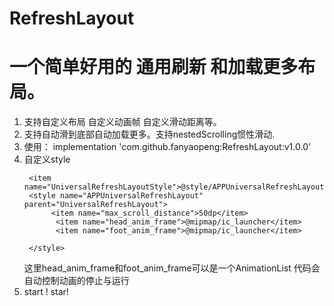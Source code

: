 # RefreshLayout
# 一个简单好用的 通用刷新 和加载更多布局。
1. 支持自定义布局 自定义动画帧  自定义滑动距离等。
2. 支持自动滑到底部自动加载更多。支持nestedScrolling惯性滑动.
3. 使用：  implementation 'com.github.fanyaopeng:RefreshLayout:v1.0.0'
4. 自定义style
   ```
    <item name="UniversalRefreshLayoutStyle">@style/APPUniversalRefreshLayout</item>
    <style name="APPUniversalRefreshLayout" parent="UniversalRefreshLayout">
         <item name="max_scroll_distance">50dp</item>
          <item name="head_anim_frame">@mipmap/ic_launcher</item>
          <item name="foot_anim_frame">@mipmap/ic_launcher</item>

    </style>
   ```
   这里head_anim_frame和foot_anim_frame可以是一个AnimationList 代码会自动控制动画的停止与运行
5. start ! star!

